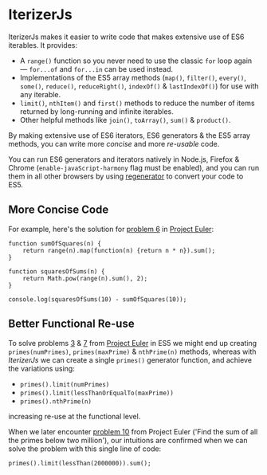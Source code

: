# IterizerJs

IterizerJs makes it easier to write code that makes extensive use of ES6 iterables. It provides:

  * A `range()` function so you never need to use the classic `for` loop again &mdash; `for...of` and `for...in` can be used instead.
  * Implementations of the ES5 array methods (`map()`, `filter()`, `every()`, `some()`, `reduce()`, `reduceRight()`, `indexOf()` & `lastIndexOf()`) for use with any iterable.
  * `limit()`, `nthItem()` and `first()` methods to reduce the number of items returned by long-running and infinite iterables.
  * Other helpful methods like `join()`, `toArray()`, `sum()` & `product()`.

By making extensive use of ES6 iterators, ES6 generators & the ES5 array methods, you can write more _concise_ and more _re-usable_ code.

You can run ES6 generators and iterators natively in Node.js, Firefox & Chrome (`enable-javaScript-harmony` flag must be enabled), and you can run them in all other browsers by using [regenerator](https://facebook.github.io/regenerator/) to convert your code to ES5.

## More Concise Code

For example, here's the solution for [problem 6](https://projecteuler.net/problem=6) in [Project Euler](https://projecteuler.net/):

```
function sumOfSquares(n) {
	return range(n).map(function(n) {return n * n}).sum();
}

function squaresOfSums(n) {
	return Math.pow(range(n).sum(), 2);
}

console.log(squaresOfSums(10) - sumOfSquares(10));
```

## Better Functional Re-use

To solve problems [3](https://projecteuler.net/problem=3) & [7](https://projecteuler.net/problem=7) from [Project Euler](https://projecteuler.net/) in ES5 we might end up creating `primes(numPrimes)`, `primes(maxPrime)` & `nthPrime(n)` methods, whereas with _IterizerJs_ we can create a single `primes()` generator function, and achieve the variations using:

  * `primes().limit(numPrimes)`
  * `primes().limit(lessThanOrEqualTo(maxPrime))`
  * `primes().nthPrime(n)`

increasing re-use at the functional level.

When we later encounter [problem 10](https://projecteuler.net/problem=10) from Project Euler ('Find the sum of all the primes below two million'), our intuitions are confirmed when we can solve the problem with this single line of code:

```
primes().limit(lessThan(2000000)).sum();
```

